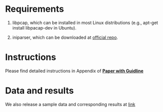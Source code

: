 # Requirements

1. libpcap, which can be installed in most Linux distributions (e.g., apt-get install libpacap-dev in Ubuntu).

2. iniparser, which can be downloaded at [official repo](https://github.com/ndevilla/iniparser).

# Instructions

Please find detailed instructions in Appendix of [**Paper with Guidline**](instructions.pdf)

# Data and results

We also release a sample data and corresponding results at [link](https://goo.gl/UKuQis)
